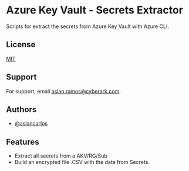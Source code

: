 
# Azure Key Vault - Secrets Extractor

Scripts for extract the secrets from Azure Key Vault with Azure CLI. 


## License

[MIT](https://choosealicense.com/licenses/mit/)


## Support

For support, email aslan.ramos@cyberark.com.


## Authors

- [@aslancarlos](https://www.github.com/aslancarlos)


## Features

- Extract all secrets from a AKV/RG/Sub
- Build an encrypted file .CSV with the data from Secrets.


